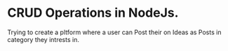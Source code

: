 # CRUD Operations in NodeJs.
Trying to create a pltform where a user can Post their on Ideas as Posts in category they intrests in.
